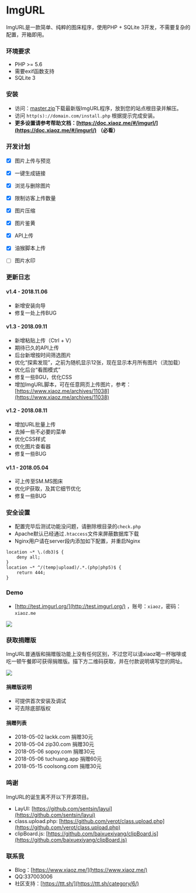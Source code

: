 # ImgURL
ImgURL是一款简单、纯粹的图床程序，使用PHP + SQLite 3开发，不需要复杂的配置，开箱即用。

### 环境要求
* PHP >= 5.6
* 需要exif函数支持
* SQLite 3

### 安装
* 访问：<a href = "https://github.com/helloxz/imgurl/archive/master.zip" target = "_blank" rel = "nofollow">master.zip</a>下载最新版ImgURL程序，放到您的站点根目录并解压。
* 访问 `http(s)://domain.com/install.php` 根据提示完成安装。
* **更多设置请参考帮助文档：[https://doc.xiaoz.me/#/imgurl/](https://doc.xiaoz.me/#/imgurl/) （必看）**

### 开发计划
- [x] 图片上传与预览
- [x] 一键生成链接
- [x] 浏览与删除图片
- [x] 限制访客上传数量
- [x] 图片压缩
- [x] 图片鉴黄
- [x] API上传
- [x] 油猴脚本上传
- [ ] 图片水印



### 更新日志
#### v1.4 - 2018.11.06
* 新增安装向导
* 修复一处上传BUG

#### v1.3 - 2018.09.11
* 新增粘贴上传（Ctrl + V）
* 期待已久的API上传
* 后台新增按时间筛选图片
* 优化“探索发现”，之前为随机显示12张，现在显示本月所有图片（流加载）
* 优化后台“看图模式”
* 修复一些BGU，优化CSS
* 增加ImgURL脚本，可在任意网页上传图片，参考：[https://www.xiaoz.me/archives/11038](https://www.xiaoz.me/archives/11038)

#### v1.2 - 2018.08.11
* 增加URL批量上传
* 去掉一些不必要的菜单
* 优化CSS样式
* 优化图片查看器
* 修复一些BUG


#### v1.1 - 2018.05.04
* 可上传至SM.MS图床
* 优化IP获取，及其它细节优化
* 修复一些BUG


### 安全设置
* 配置完毕后测试功能没问题，请删除根目录的`check.php`
* Apache默认已经通过`.htaccess`文件来屏蔽数据库下载
* Nginx用户请在server段内添加如下配置，并重启Nginx
```nginx
location ~* \.(db3)$ {  
    deny all;  
} 
location ~* ^/(temp|upload)/.*.(php|php5)$ {
    return 444;
}
```

### Demo
* [http://test.imgurl.org/](http://test.imgurl.org/) ，账号：`xiaoz`，密码：`xiaoz.me`

![](https://imgurl.org/upload/1804/3ccc55eeb47965c3.png)

### 获取捐赠版
ImgURL普通版和捐赠版功能上没有任何区别，不过您可以请xiaoz喝一杯咖啡或吃一顿午餐即可获得捐赠版。描下方二维码获取，并在付款说明填写您的网址。

![](https://imgurl.org/upload/1712/cb349aa4a1b95997.png)

#### 捐赠版说明
* 可提供首次安装及调试
* 可去除底部版权

#### 捐赠列表
* 2018-05-02 lackk.com 捐赠30元
* 2018-05-04 zip30.com 捐赠30元
* 2018-05-06 sopoy.com 捐赠30元
* 2018-05-06 tuchuang.app 捐赠60元
* 2018-05-15 coolsong.com 捐赠30元

### 鸣谢
ImgURL的诞生离不开以下开源项目。

* LayUI: [https://github.com/sentsin/layui](https://github.com/sentsin/layui)
* class.upload.php: [https://github.com/verot/class.upload.php](https://github.com/verot/class.upload.php)
* clipBoard.js: [https://github.com/baixuexiyang/clipBoard.js](https://github.com/baixuexiyang/clipBoard.js)

### 联系我
* Blog：[https://www.xiaoz.me/](https://www.xiaoz.me/)
* QQ:337003006
* 社区支持：[https://ttt.sh/](https://ttt.sh/category/6/)
